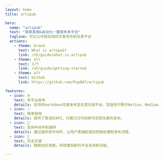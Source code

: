 ```yaml
---
layout: home
title: artipub

hero:
  name: "artipub"
  text: "简单易用&自动化一键发布多平台"
  tagline: 可以让你轻松地将文章发布到任意平台
  actions:
    - theme: brand
      text: What is artipub?
      link: /zh/guide/what-is-artipub
    - theme: alt
      text: 入门
      link: /zh/guide/getting-started
    - theme: alt
      text: Github
      link: https://github.com/Pup007/artipub

features:
  - icon: 🌐
    text: 多平台发布
    details: 支持将markdown文章发布至任意内容平台，包括但不限于Notion、Medium、Dev.to等。
  - icon: ✨
    text: 简单易用
    details: 提供了简洁的API，只需几行代码即可实现文章的发布。
  - icon: 🔌
    text: 支持中间件和插件
    details: 通过插件和中间件，让用户更细粒度的控制处理和发布流程。
  - icon: 📖
    text: 完全开源
    details: 鼓励社区贡献，持续增加新的平台支持和功能。

---
```


